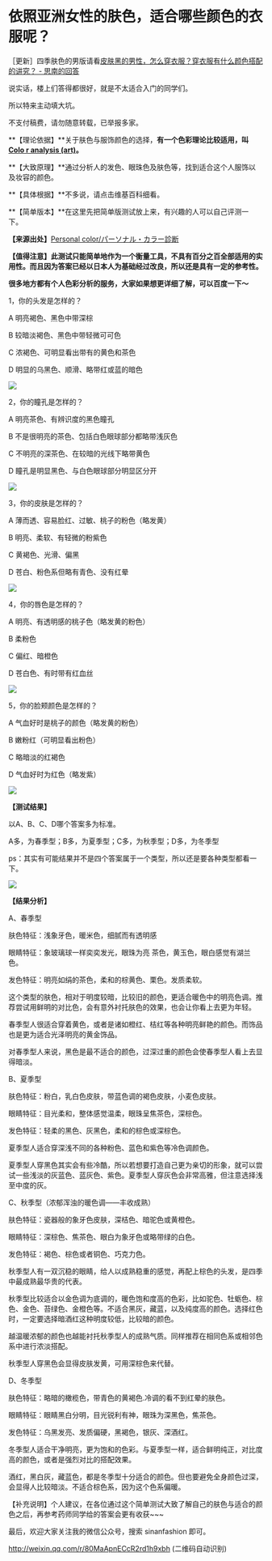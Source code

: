# 依照亚洲女性的肤色，适合哪些颜色的衣服呢？

［更新］四季肤色的男版请看[皮肤黑的男性，怎么穿衣服？穿衣服有什么颜色搭配的讲究？ - 思南的回答](http://www.zhihu.com/question/20801095/answer/74674175)

说实话，楼上们答得都很好，就是不太适合入门的同学们。

所以特来主动填大坑。

不支付稿费，请勿随意转载，已举报多家。

**【理论依据】**关于肤色与服饰颜色的选择，**有一个色彩理论比较适用，叫[Colo r analysis (art)](http://en.wikipedia.org/wiki/Color_analysis_%28art%29)。**

**【大致原理】**通过分析人的发色、眼珠色及肤色等，找到适合这个人服饰以及妆容的颜色。

**【具体根据】**不多说，请点击维基百科细看。

**【简单版本】**在这里先把简单版测试放上来，有兴趣的人可以自己评测一下。

**【来源出处】**[Personal color/パーソナル・カラー診断](http://www.geocities.jp/net_t3/color/personal04.html)

**【值得注意】此测试只能简单地作为一个衡量工具，不具有百分之百全部适用的实用性。而且因为答案已经以日本人为基础经过改良，所以还是具有一定的参考性。**

**很多地方都有个人色彩分析的服务，大家如果想更详细了解，可以百度一下～**

1，你的头发是怎样的？

A 明亮褐色、黑色中带深棕

B 较暗淡褐色、黑色中带轻微可可色

C 浓褐色、可明显看出带有的黄色和茶色

D 明显的乌黑色、顺滑、略带红或蓝的暗色

![](https://pic3.zhimg.com/034437c3d0588e893600e4835c7611aa_b.jpg)

2，你的瞳孔是怎样的？

A 明亮茶色、有辨识度的黑色瞳孔

B 不是很明亮的茶色、包括白色眼球部分都略带浅灰色

C 不明亮的深茶色、在较暗的光线下略带黄色

D 瞳孔是明显黑色、与白色眼球部分明显区分开

![](https://pic3.zhimg.com/57ed00c71028342f84f3b9cb6b88276e_b.jpg)

3，你的皮肤是怎样的？

A 薄而透、容易脸红、过敏、桃子的粉色（略发黄）

B 明亮、柔软、有轻微的粉紫色

C 黄褐色、光滑、偏黑

D 苍白、粉色系但略有青色、没有红晕

![](https://pic4.zhimg.com/6acca4de1e8820ebcbab6c6d1903166b_b.jpg)

4，你的唇色是怎样的？

A 明亮、有透明感的桃子色（略发黄的粉色）

B 柔粉色

C 偏红、暗橙色

D 苍白色、有时带有红血丝

![](https://pic4.zhimg.com/fb714be0c4a8aa55acb2249ae7c0ee5b_b.jpg)

5，你的脸颊颜色是怎样的？

A 气血好时是桃子的颜色（略发黄的粉色）

B 嫩粉红（可明显看出粉色）

C 略暗淡的红褐色

D 气血好时为红色（略发紫）

![](https://pic1.zhimg.com/9f62c526a396fb8c41369c6b63aca7b0_b.jpg)

**【测试结果】**

以A、B、C、D哪个答案多为标准。

A多，为春季型；B多，为夏季型；C多，为秋季型；D多，为冬季型

ps：其实有可能结果并不是四个答案属于一个类型，所以还是要各种类型都看一下。

![](https://pic1.zhimg.com/01e4277cd133a93378c0997e362dbf5c_b.jpg)

**【结果分析】**

A、春季型

肤色特征：浅象牙色，暖米色，细腻而有透明感

眼睛特征：象玻璃球一样奕奕发光，眼珠为亮 茶色，黄玉色，眼白感觉有湖兰色。

发色特征：明亮如绢的茶色，柔和的棕黄色、栗色。发质柔软。

这个类型的肤色，相对于明度较暗，比较旧的颜色，更适合暖色中的明亮色调。推荐尝试用鲜明的对比色，会有意外衬托肤色的效果，也会让你看上去更为年轻。

春季型人很适合穿着黄色，或者是诸如橙红、桔红等各种明亮鲜艳的颜色。而饰品也是更为适合光泽明亮的黄金饰品。

对春季型人来说，黑色是最不适合的颜色，过深过重的颜色会使春季型人看上去显得暗淡。

B、夏季型

肤色特征：粉白，乳白色皮肤，带蓝色调的褐色皮肤，小麦色皮肤。

眼睛特征：目光柔和，整体感觉温柔，眼珠呈焦茶色，深棕色。

发色特征：轻柔的黑色、灰黑色，柔和的棕色或深棕色。

夏季型人适合穿深浅不同的各种粉色、蓝色和紫色等冷色调颜色。

夏季型人穿黑色其实会有些冷酷，所以若想要打造自己更为亲切的形象，就可以尝试一些浅淡的灰蓝色、蓝灰色、紫色。夏季型人穿灰色会非常高雅，但注意选择浅至中度的灰。

C、秋季型（浓郁浑浊的暖色调——丰收成熟）

肤色特征：瓷器般的象牙色皮肤，深桔色、暗驼色或黄橙色。

眼睛特征：深棕色、焦茶色、眼白为象牙色或略带绿的白色。

发色特征：褐色、棕色或者铜色、巧克力色。

秋季型人有一双沉稳的眼睛，给人以成熟稳重的感觉，再配上棕色的头发，是四季中最成熟最华贵的代表。

秋季型比较适合以金色调为底调的，暖色饱和度高的色彩，比如驼色、牡蛎色、棕色、金色、苔绿色、金橙色等。不适合黑灰，藏蓝，以及纯度高的颜色。选择红色时，一定要选择暗酒红这种明度较低，比较暗的颜色。

越温暖浓郁的颜色也越能衬托秋季型人的成熟气质。同样推荐在相同色系或相邻色系中进行浓淡搭配。

秋季型人穿黑色会显得皮肤发黄，可用深棕色来代替。

D、冬季型

肤色特征：略暗的橄榄色，带青色的黄褐色.冷调的看不到红晕的肤色。

眼睛特征：眼睛黑白分明，目光锐利有神，眼珠为深黑色，焦茶色。

发色特征：乌黑发亮、发质偏硬，黑褐色，银灰、深酒红。

冬季型人适合干净明亮，更为饱和的色彩。与夏季型一样，适合鲜明纯正，对比度高的颜色，或者是强烈对比的搭配效果。  

酒红，黑白灰，藏蓝色，都是冬季型十分适合的颜色。但也要避免全身颜色过深，会显得人比较暗淡。不适合棕色系，因为这个色系偏暖。

【补充说明】个人建议，在各位通过这个简单测试大致了解自己的肤色与适合的颜色之后，再参考药师同学给的答案会更有收获~~~

最后，欢迎大家关注我的微信公众号，搜索 sinanfashion 即可。

[<span>http://</span><span>weixin.qq.com/r/80MaApn</span><span>ECcR2rd1h9xbh</span><span></span>](http://weixin.qq.com/r/80MaApnECcR2rd1h9xbh) (二维码自动识别)